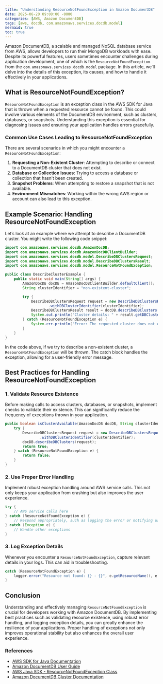 ```yaml
---
title: "Understanding ResourceNotFoundException in Amazon DocumentDB"
date: 2025-06-20 09:00:00 -0000
categories: [AWS, Amazon DocumentDB]
tags: [aws, docdb, com.amazonaws.services.docdb.model]
mermaid: true
toc: true
---
```



Amazon DocumentDB, a scalable and managed NoSQL database service from AWS, allows developers to run their MongoDB workloads with ease. Despite its powerful features, users sometimes encounter challenges during application development, one of which is the `ResourceNotFoundException` from the `com.amazonaws.services.docdb.model` package. In this article, we’ll delve into the details of this exception, its causes, and how to handle it effectively in your applications.

## What is ResourceNotFoundException?

`ResourceNotFoundException` is an exception class in the AWS SDK for Java that is thrown when a requested resource cannot be found. This could involve various elements of the DocumentDB environment, such as clusters, databases, or snapshots. Understanding this exception is essential for diagnosing issues and ensuring your application handles errors gracefully.

### Common Use Cases Leading to ResourceNotFoundException

There are several scenarios in which you might encounter a `ResourceNotFoundException`:

1. **Requesting a Non-Existent Cluster**: Attempting to describe or connect to a DocumentDB cluster that does not exist.
2. **Database or Collection Issues**: Trying to access a database or collection that hasn't been created.
3. **Snapshot Problems**: When attempting to restore a snapshot that is not available.
4. **Environment Mismatches**: Working within the wrong AWS region or account can also lead to this exception.

## Example Scenario: Handling ResourceNotFoundException

Let’s look at an example where we attempt to describe a DocumentDB cluster. You might write the following code snippet:

```java
import com.amazonaws.services.docdb.AmazonDocDB;
import com.amazonaws.services.docdb.AmazonDocDBClientBuilder;
import com.amazonaws.services.docdb.model.DescribeDBClustersRequest;
import com.amazonaws.services.docdb.model.DescribeDBClustersResult;
import com.amazonaws.services.docdb.model.ResourceNotFoundException;

public class DescribeClusterExample {
    public static void main(String[] args) {
        AmazonDocDB docDB = AmazonDocDBClientBuilder.defaultClient();
        String clusterIdentifier = "non-existent-cluster";

        try {
            DescribeDBClustersRequest request = new DescribeDBClustersRequest()
                    .withDBClusterIdentifier(clusterIdentifier);
            DescribeDBClustersResult result = docDB.describeDBClusters(request);
            System.out.println("Cluster details: " + result.getDBClusters());
        } catch (ResourceNotFoundException e) {
            System.err.println("Error: The requested cluster does not exist - " + e.getMessage());
        }
    }
}
```

In the code above, if we try to describe a non-existent cluster, a `ResourceNotFoundException` will be thrown. The catch block handles the exception, allowing for a user-friendly error message.

## Best Practices for Handling ResourceNotFoundException

### 1. Validate Resource Existence

Before making calls to access clusters, databases, or snapshots, implement checks to validate their existence. This can significantly reduce the frequency of exceptions thrown in your application.

```java
public boolean isClusterAvailable(AmazonDocDB docDB, String clusterIdentifier) {
    try {
        DescribeDBClustersRequest request = new DescribeDBClustersRequest()
                .withDBClusterIdentifier(clusterIdentifier);
        docDB.describeDBClusters(request);
        return true;
    } catch (ResourceNotFoundException e) {
        return false;
    }
}
```

### 2. Use Proper Error Handling

Implement robust exception handling around AWS service calls. This not only keeps your application from crashing but also improves the user experience.

```java
try {
    // AWS service calls here
} catch (ResourceNotFoundException e) {
    // Respond appropriately, such as logging the error or notifying user
} catch (Exception e) {
    // Handle other exceptions
}
```

### 3. Log Exception Details

Whenever you encounter a `ResourceNotFoundException`, capture relevant details in your logs. This can aid in troubleshooting.

```java
catch (ResourceNotFoundException e) {
    logger.error("Resource not found: {} - {}", e.getResourceName(), e.getMessage());
}
```

## Conclusion

Understanding and effectively managing `ResourceNotFoundException` is crucial for developers working with Amazon DocumentDB. By implementing best practices such as validating resource existence, using robust error handling, and logging exception details, you can greatly enhance the resilience of your applications. Proper handling of exceptions not only improves operational stability but also enhances the overall user experience.

### References

- [AWS SDK for Java Documentation](https://aws.amazon.com/sdk-for-java/)
- [Amazon DocumentDB User Guide](https://docs.aws.amazon.com/documentdb/latest/developerguide/what-is.html)
- [AWS Java SDK - ResourceNotFoundException Class](https://docs.aws.amazon.com/AWSJavaSDK/latest/javadoc/com/amazonaws/services/docdb/model/ResourceNotFoundException.html)
- [Amazon DocumentDB Cluster Documentation](https://docs.aws.amazon.com/documentdb/latest/developerguide/clusters.html)